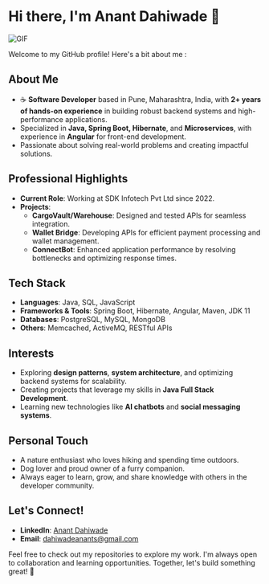 # Hi there, I'm Anant Dahiwade 👋

<img alt="GIF" src="https://readme-typing-svg.herokuapp.com?color=%2336BCF7&lines=Hi!+I'm+Anant+Dahiwade🖐️;Passionate+Software+Developer💻;Aspiring+Problem+Solver📊;Learning+and+Growing+Every+Day;Empowering+Through+Code;Excited+to+Connect!"/>

Welcome to my GitHub profile! Here's a bit about me :

## About Me

- ☕ **Software Developer** based in Pune, Maharashtra, India, with **2+ years of hands-on experience** in building robust backend systems and high-performance applications.
- Specialized in **Java, Spring Boot, Hibernate**, and **Microservices**, with experience in **Angular** for front-end development.
- Passionate about solving real-world problems and creating impactful solutions.

## Professional Highlights

- **Current Role**: Working at SDK Infotech Pvt Ltd since 2022.
- **Projects**:
  - **CargoVault/Warehouse**: Designed and tested APIs for seamless integration.
  - **Wallet Bridge**: Developing APIs for efficient payment processing and wallet management.
  - **ConnectBot**: Enhanced application performance by resolving bottlenecks and optimizing response times.

## Tech Stack

- **Languages**: Java, SQL, JavaScript
- **Frameworks & Tools**: Spring Boot, Hibernate, Angular, Maven, JDK 11
- **Databases**: PostgreSQL, MySQL, MongoDB
- **Others**: Memcached, ActiveMQ, RESTful APIs

## Interests

- Exploring **design patterns**, **system architecture**, and optimizing backend systems for scalability.
- Creating projects that leverage my skills in **Java Full Stack Development**.
- Learning new technologies like **AI chatbots** and **social messaging systems**.


## Personal Touch

- A nature enthusiast who loves hiking and spending time outdoors.
- Dog lover and proud owner of a furry companion.
- Always eager to learn, grow, and share knowledge with others in the developer community.

## Let's Connect!

- **LinkedIn**: [Anant Dahiwade](https://linkedin.com/in/anantdahiwade)  
- **Email**: [dahiwadeanants@gmail.com](mailto:dahiwadeanants@gmail.com)

Feel free to check out my repositories to explore my work. I'm always open to collaboration and learning opportunities. Together, let's build something great! 🚀

